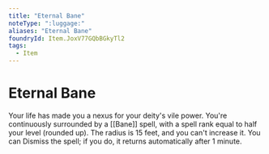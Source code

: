 ```yaml
---
title: "Eternal Bane"
noteType: ":luggage:"
aliases: "Eternal Bane"
foundryId: Item.JoxV77GQbBGkyTl2
tags:
  - Item
---
```


# Eternal Bane

Your life has made you a nexus for your deity's vile power. You're continuously surrounded by a [[Bane]] spell, with a spell rank equal to half your level (rounded up). The radius is 15 feet, and you can't increase it. You can Dismiss the spell; if you do, it returns automatically after 1 minute.
